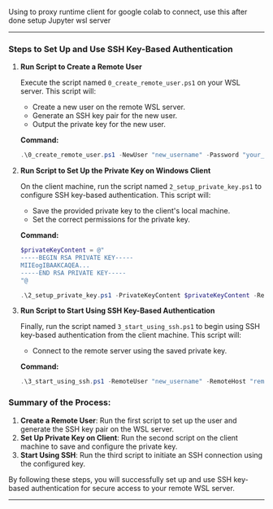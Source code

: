 Using to proxy runtime client for google colab to connect, use this after done setup Jupyter wsl server

---

### Steps to Set Up and Use SSH Key-Based Authentication

1. **Run Script to Create a Remote User**

   Execute the script named `0_create_remote_user.ps1` on your WSL server. This script will:

   - Create a new user on the remote WSL server.
   - Generate an SSH key pair for the new user.
   - Output the private key for the new user.

   **Command:**

   ```powershell
   .\0_create_remote_user.ps1 -NewUser "new_username" -Password "your_password" -WSLDistribution "Ubuntu" -Port 22
   ```

2. **Run Script to Set Up the Private Key on Windows Client**

   On the client machine, run the script named `2_setup_private_key.ps1` to configure SSH key-based authentication. This script will:

   - Save the provided private key to the client's local machine.
   - Set the correct permissions for the private key.

   **Command:**

   ```powershell
   $privateKeyContent = @"
   -----BEGIN RSA PRIVATE KEY-----
   MIIEogIBAAKCAQEA...
   -----END RSA PRIVATE KEY-----
   "@

   .\2_setup_private_key.ps1 -PrivateKeyContent $privateKeyContent -RemoteUser "new_username" -RemoteHost "remote_host_ip" -RemotePort 22
   ```

3. **Run Script to Start Using SSH Key-Based Authentication**

   Finally, run the script named `3_start_using_ssh.ps1` to begin using SSH key-based authentication from the client machine. This script will:

   - Connect to the remote server using the saved private key.

   **Command:**

   ```powershell
   .\3_start_using_ssh.ps1 -RemoteUser "new_username" -RemoteHost "remote_host_ip" -RemotePort 22
   ```

### Summary of the Process:

1. **Create a Remote User**: Run the first script to set up the user and generate the SSH key pair on the WSL server.
2. **Set Up Private Key on Client**: Run the second script on the client machine to save and configure the private key.
3. **Start Using SSH**: Run the third script to initiate an SSH connection using the configured key.

By following these steps, you will successfully set up and use SSH key-based authentication for secure access to your remote WSL server.

---